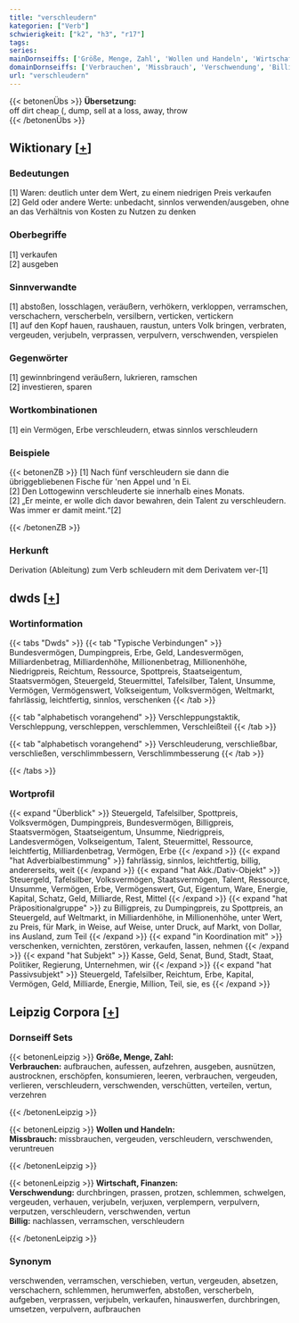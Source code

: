 ```yaml
---
title: "verschleudern"
kategorien: ["Verb"]
schwierigkeit: ["k2", "h3", "r17"]
tags:
series:
mainDornseiffs: ['Größe, Menge, Zahl', 'Wollen und Handeln', 'Wirtschaft, Finanzen']
domainDornseiffs: ['Verbrauchen', 'Missbrauch', 'Verschwendung', 'Billig']
url: "verschleudern"
---
```


{{< betonenÜbs >}}
**Übersetzung:**  
off dirt cheap (, dump, sell at a loss, away, throw  
{{< /betonenÜbs >}}

## Wiktionary [[+](https://de.wiktionary.org/wiki/verschleudern)]

### Bedeutungen
[1] Waren: deutlich unter dem Wert, zu einem niedrigen Preis verkaufen  
[2] Geld oder andere Werte: unbedacht, sinnlos verwenden/ausgeben, ohne an das Verhältnis von Kosten zu Nutzen zu denken  

### Oberbegriffe
[1] verkaufen  
[2] ausgeben  

### Sinnverwandte
[1] abstoßen, losschlagen, veräußern, verhökern, verkloppen, verramschen, verschachern, verscherbeln, versilbern, verticken, vertickern  
[1] auf den Kopf hauen, raushauen, raustun, unters Volk bringen, verbraten, vergeuden, verjubeln, verprassen, verpulvern, verschwenden, verspielen  

### Gegenwörter
[1] gewinnbringend veräußern, lukrieren, ramschen  
[2] investieren, sparen  

### Wortkombinationen
[1] ein Vermögen, Erbe verschleudern, etwas sinnlos verschleudern  

### Beispiele
{{< betonenZB >}}
[1] Nach fünf verschleudern sie dann die übriggebliebenen Fische für 'nen Appel und 'n Ei.  
[2] Den Lottogewinn verschleuderte sie innerhalb eines Monats.  
[2] „Er meinte, er wolle dich davor bewahren, dein Talent zu verschleudern. Was immer er damit meint.“[2]  

{{< /betonenZB >}}
### Herkunft
Derivation (Ableitung) zum Verb schleudern mit dem Derivatem ver-[1]  



## dwds [[+](https://www.dwds.de/wb/verschleudern)]

### Wortinformation
{{< tabs "Dwds" >}}
{{< tab "Typische Verbindungen" >}}
Bundesvermögen, Dumpingpreis, Erbe, Geld, Landesvermögen, Milliardenbetrag, Milliardenhöhe, Millionenbetrag, Millionenhöhe, Niedrigpreis, Reichtum, Ressource, Spottpreis, Staatseigentum, Staatsvermögen, Steuergeld, Steuermittel, Tafelsilber, Talent, Unsumme, Vermögen, Vermögenswert, Volkseigentum, Volksvermögen, Weltmarkt, fahrlässig, leichtfertig, sinnlos, verschenken
{{< /tab >}}

{{< tab "alphabetisch vorangehend" >}}
Verschleppungstaktik, Verschleppung, verschleppen, verschlemmen, Verschleißteil
{{< /tab >}}

{{< tab "alphabetisch vorangehend" >}}
Verschleuderung, verschließbar, verschließen, verschlimmbessern, Verschlimmbesserung
{{< /tab >}}

{{< /tabs >}}

### Wortprofil
{{< expand "Überblick" >}} Steuergeld, Tafelsilber, Spottpreis, Volksvermögen, Dumpingpreis, Bundesvermögen, Billigpreis, Staatsvermögen, Staatseigentum, Unsumme, Niedrigpreis, Landesvermögen, Volkseigentum, Talent, Steuermittel, Ressource, leichtfertig, Milliardenbetrag, Vermögen, Erbe {{< /expand >}}
{{< expand "hat Adverbialbestimmung" >}} fahrlässig, sinnlos, leichtfertig, billig, andererseits, weit {{< /expand >}}
{{< expand "hat Akk./Dativ-Objekt" >}} Steuergeld, Tafelsilber, Volksvermögen, Staatsvermögen, Talent, Ressource, Unsumme, Vermögen, Erbe, Vermögenswert, Gut, Eigentum, Ware, Energie, Kapital, Schatz, Geld, Milliarde, Rest, Mittel {{< /expand >}}
{{< expand "hat Präpositionalgruppe" >}} zu Billigpreis, zu Dumpingpreis, zu Spottpreis, an Steuergeld, auf Weltmarkt, in Milliardenhöhe, in Millionenhöhe, unter Wert, zu Preis, für Mark, in Weise, auf Weise, unter Druck, auf Markt, von Dollar, ins Ausland, zum Teil {{< /expand >}}
{{< expand "in Koordination mit" >}} verschenken, vernichten, zerstören, verkaufen, lassen, nehmen {{< /expand >}}
{{< expand "hat Subjekt" >}} Kasse, Geld, Senat, Bund, Stadt, Staat, Politiker, Regierung, Unternehmen, wir {{< /expand >}}
{{< expand "hat Passivsubjekt" >}} Steuergeld, Tafelsilber, Reichtum, Erbe, Kapital, Vermögen, Geld, Milliarde, Energie, Million, Teil, sie, es {{< /expand >}}

## Leipzig Corpora [[+](https://corpora.uni-leipzig.de/en/res?word=verschleudern&corpusId=deu_newscrawl-public_2018)]

### Dornseiff Sets
{{< betonenLeipzig >}}
**Größe, Menge, Zahl:**  
**Verbrauchen:** aufbrauchen, aufessen, aufzehren, ausgeben, ausnützen, austrocknen, erschöpfen, konsumieren, leeren, verbrauchen, vergeuden, verlieren, verschleudern, verschwenden, verschütten, verteilen, vertun, verzehren  

{{< /betonenLeipzig >}}


{{< betonenLeipzig >}}
**Wollen und Handeln:**  
**Missbrauch:** missbrauchen, vergeuden, verschleudern, verschwenden, veruntreuen  

{{< /betonenLeipzig >}}


{{< betonenLeipzig >}}
**Wirtschaft, Finanzen:**  
**Verschwendung:** durchbringen, prassen, protzen, schlemmen, schwelgen, vergeuden, verhauen, verjubeln, verjuxen, verplempern, verpulvern, verputzen, verschleudern, verschwenden, vertun  
**Billig:** nachlassen, verramschen, verschleudern  

{{< /betonenLeipzig >}}

### Synonym
verschwenden, verramschen, verschieben, vertun, vergeuden, absetzen, verschachern, schlemmen, herumwerfen, abstoßen, verscherbeln, aufgeben, verprassen, verjubeln, verkaufen, hinauswerfen, durchbringen, umsetzen, verpulvern, aufbrauchen

